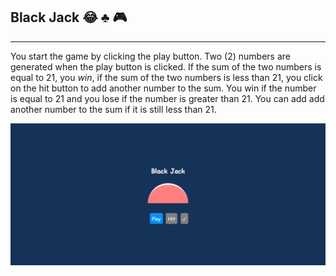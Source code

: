 ## Black Jack :joy: :clubs: :video_game:
---

You start the game by clicking the play button.
Two (2) numbers are generated when the play button is clicked. If the sum of the two numbers is equal to 21, you *win*, if the sum of the two numbers is less than 21, you click on the hit button to add another number to the sum. You win if the number is equal to 21 and you lose if the number is greater than 21. You can add add another number to the sum if it is still less than 21.

![Game snapshot!](/images/snapshot.PNG "Black Jack")